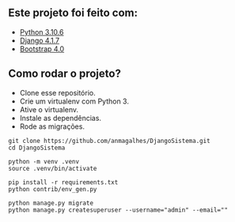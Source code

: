 ## Este projeto foi feito com:

* [Python 3.10.6](https://www.python.org/)
* [Django 4.1.7](https://www.djangoproject.com/)
* [Bootstrap 4.0](https://getbootstrap.com/)

## Como rodar o projeto?

* Clone esse repositório.
* Crie um virtualenv com Python 3.
* Ative o virtualenv.
* Instale as dependências.
* Rode as migrações.

```
git clone https://github.com/anmagalhes/DjangoSistema.git
cd DjangoSistema

python -m venv .venv
source .venv/bin/activate

pip install -r requirements.txt
python contrib/env_gen.py

python manage.py migrate
python manage.py createsuperuser --username="admin" --email=""
```